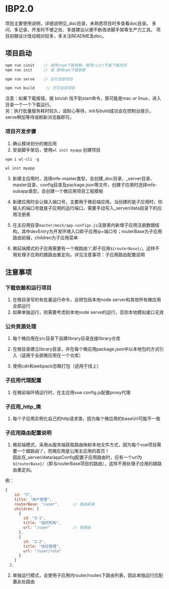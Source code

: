 # IBP2.0

项目主要使用说明，详细说明见_doc目录，未熟悉项目时多查看doc目录。
多问、多记录、开发时不便之处、多提建议以便不断改进脚手架等生产力工具。
项目初期设计改动相对较多，多关注README及doc。

## 项目启动
```js
npm run cinit    // 使用cnpm下载依赖，推荐cinit节省下载时间
npm run init     // 或 使用npm下载依赖

npm run serve    // 运行全部项目

npm run build     // 打包全部项目
```
注意：如果下载报错，报 bin/sh 找不到start命令，那可能是mac or linux，进入目录一个一个下载运行。   
另：执行批量服务耗时较久，请耐心等待，init与build成功会在控制台提示，serve稍加等待或刷新浏览器即可。

### 项目开发步骤
1. 确认模块划分的微应用
2. 安装脚手架后，使用`wl init myapp` 创建项目

```js
npm i wl-cli -g

wl init myapp
```

3. 新建主应用时，选择mfe-master类型，会创建_doc目录、_server目录、master目录、config目录及package.json等文件，创建子应用时选择mfe-subapp类型，会创建一个微应用项目工程模板

4. 新建应用时会让输入端口号，主要用于微前端应用。当创建的是子应用时，你输入的端口号就是子应用的运行端口，需要手动写入_server/data目录下的应用注册表

5. 在主应用目录`master/mock/app-configs.js`注册表内新增子应用注册数据结构，其中devEntry为开发环境入口即子应用ip+端口号；routerBase为子应用路由前缀，children为子应用菜单

6. 微前端模式的子应用需要有一个根路由'/',即子应用`${routerBase}/`。这样不用处理子应用的跟路由重定向。详见注意事项：子应用路由配置说明

## 注意事项

### 下载依赖和运行项目
1. 在根目录写的有批量运行命令，会把包括本地node server和其他所有微应用全部运行
2. 如果单独运行，则需要考虑到本地node serve的运行，否则本地模拟接口无效

### 公共资源处理
1. 每个微应用在src目录下自建library目录连接library仓库

2. 在根目录建立library目录，并在每个微应用package.json中以本地包的方式引入（适用于全部微应用在一个仓库）

3. 使用cdn和webpack忽略打包（适用于线上）

### 子应用代理配置
1. 在微前端环境运行时，在主应用vue.config.js配置proxy代理

### 子应用_http_类
1. 每个子应用实例化自己的http请求类，因为每个微应用的baseUrl可能不一致

### 子应用路由配置说明
1. 微前端模式，采用从服务端获取路由映射本地文件方式，因为每个vue项目需要一个跟路由'/'，而微应用是公用主应用的首页！   
因此在_server/data/appConfig配置子应用路由时，应有一个url为`${routerBase}/`（即与routerBase项目的路由），这样不用处理子应用的跟路由重定向。

例：
```js
{
    id: "3",
    title: "用户管理",
    routerBase: "/user",      // 路由前缀
    children: [
      {
        id: "3-1",
        title: "组织机构",
        url: "/user"          // 根路由
      },
      {
        id: "2-2",
        title: "岗位管理",
        url: "/user/role"
      }
    ]
  },
```

2. 单独运行模式，会使用子应用内router/routes下路由列表，因此单独运行应配置此处路由
